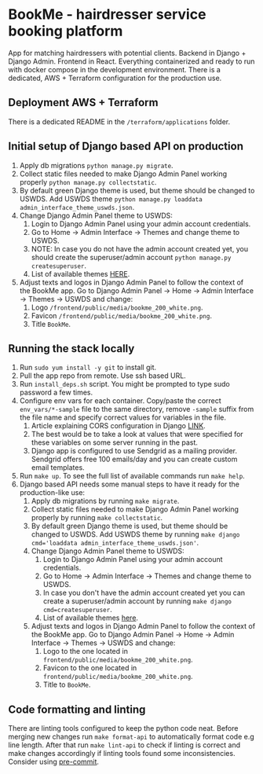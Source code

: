 # **BookMe - hairdresser service booking platform**

App for matching hairdressers with potential clients. Backend in Django + Django Admin. Frontend in React. Everything containerized and ready to run with docker compose in the development environment. There is a dedicated, AWS + Terraform configuration for the production use.

## Deployment AWS + Terraform

There is a dedicated README in the `/terraform/applications` folder.

## Initial setup of Django based API on production

1. Apply db migrations `python manage.py migrate`.
2. Collect static files needed to make Django Admin Panel working properly `python manage.py collectstatic`.
3. By default green Django theme is used, but theme should be changed to USWDS. Add USWDS theme `python manage.py loaddata admin_interface_theme_uswds.json`.
4. Change Django Admin Panel theme to USWDS:
    1. Login to Django Admin Panel using your admin account credentials.
    2. Go to Home -> Admin Interface -> Themes and change theme to USWDS.
    3. NOTE: In case you do not have the admin account created yet, you should create the superuser/admin account `python manage.py createsuperuser`.
    4. List of available themes [HERE](https://github.com/fabiocaccamo/django-admin-interface#optional-themes).
5. Adjust texts and logos in Django Admin Panel to follow the context of the BookMe app. Go to Django Admin Panel -> Home -> Admin Interface -> Themes -> USWDS and change:
    1. Logo `/frontend/public/media/bookme_200_white.png`.
    2. Favicon `/frontend/public/media/bookme_200_white.png`.
    3. Title `BookMe`.

## Running the stack locally

1. Run `sudo yum install -y git` to install git.
2. Pull the app repo from remote. Use ssh based URL.
3. Run `install_deps.sh` script. You might be prompted to type sudo password a few times.
4. Configure env vars for each container. Copy/paste the correct `env_vars/*-sample` file to the same directory, remove `-sample` suffix from the file name and specify correct values for variables in the file.
    1. Article explaining CORS configuration in Django [LINK](https://www.stackhawk.com/blog/django-cors-guide/#what-is-cors).
    2. The best would be to take a look at values that were specified for these variables on some server running in the past.
    3. Django app is configured to use Sendgrid as a mailing provider. Sendgrid offers free 100 emails/day and you can create custom email templates.
5. Run `make up`. To see the full list of available commands run `make help`.
6. Django based API needs some manual steps to have it ready for the production-like use:
    1. Apply db migrations by running `make migrate`.
    2. Collect static files needed to make Django Admin Panel working properly by running `make collectstatic`.
    3. By default green Django theme is used, but theme should be changed to USWDS. Add USWDS theme by running `make django cmd='loaddata admin_interface_theme_uswds.json'`.
    4. Change Django Admin Panel theme to USWDS:
       1. Login to Django Admin Panel using your admin account credentials.
       2. Go to Home -> Admin Interface -> Themes and change theme to USWDS.
       3. In case you don't have the admin account created yet you can create a superuser/admin account by running `make django cmd=createsuperuser`.
       4. List of available themes [here](https://github.com/fabiocaccamo/django-admin-interface#optional-themes).
    5. Adjust texts and logos in Django Admin Panel to follow the context of the BookMe app. Go to Django Admin Panel -> Home -> Admin Interface -> Themes -> USWDS and change:
       1. Logo to the one located in `frontend/public/media/bookme_200_white.png`.
       2. Favicon to the one located in `frontend/public/media/bookme_200_white.png`.
       3. Title to `BookMe`.

## Code formatting and linting

There are linting tools configured to keep the python code neat. Before merging new changes run `make format-api` to automatically format code e.g line length. After that run `make lint-api` to check if linting is correct and make changes accordingly if linting tools found some inconsistencies.
Consider using [pre-commit](https://pre-commit.com/).
